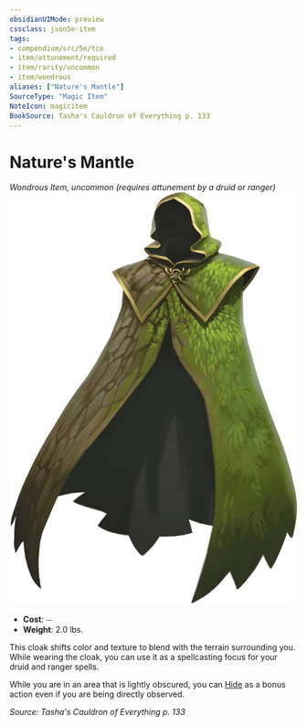 ```yaml
---
obsidianUIMode: preview
cssclass: json5e-item
tags:
- compendium/src/5e/tce
- item/attunement/required
- item/rarity/uncommon
- item/wondrous
aliases: ["Nature's Mantle"]
SourceType: "Magic Item"
NoteIcon: magicitem
BookSource: Tasha's Cauldron of Everything p. 133
---
```

# Nature's Mantle
*Wondrous Item, uncommon (requires attunement by a druid or ranger)*  
![](https://raw.githubusercontent.com/5etools-mirror-2/5etools-img/main/items/TCE/Nature%27s%20Mantle.webp#right)  

- **Cost**: ⏤
- **Weight**: 2.0 lbs.

This cloak shifts color and texture to blend with the terrain surrounding you. While wearing the cloak, you can use it as a spellcasting focus for your druid and ranger spells.

While you are in an area that is lightly obscured, you can [Hide](/3-Mechanics/CLI/rules/actions.md#Hide) as a bonus action even if you are being directly observed.

*Source: Tasha's Cauldron of Everything p. 133*